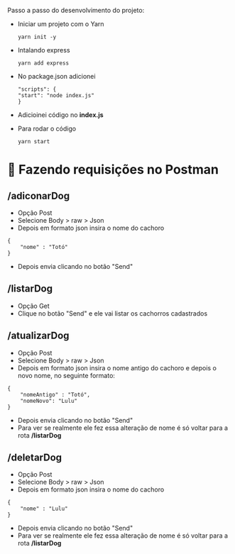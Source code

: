Passo a passo do desenvolvimento do projeto:

- Iniciar um projeto com o Yarn
    ``` 
    yarn init -y
    ```

- Intalando express
    ```
    yarn add express
    ```

- No package.json adicionei
    ```
    "scripts": {
    "start": "node index.js"
    }
    ```

- Adicioinei código no **index.js**

- Para rodar o código
    ```
    yarn start
    ```

# 🚀 Fazendo requisições no Postman

## /adiconarDog
- Opção Post
- Selecione Body > raw > Json
- Depois em formato json insira o nome do cachoro
```
{
    "nome" : "Totó"
}
```
- Depois envia clicando no botão "Send"

## /listarDog
- Opção Get
- Clique no botão "Send" e ele vai listar os cachorros cadastrados

## /atualizarDog
- Opção Post
- Selecione Body > raw > Json
- Depois em formato json insira o nome antigo do cachoro e depois o novo nome, no seguinte formato:
```
{
    "nomeAntigo" : "Totó",
    "nomeNovo": "Lulu"
}
```
- Depois envia clicando no botão "Send"
- Para ver se realmente ele fez essa alteração de nome é só voltar para a rota **/listarDog**

## /deletarDog
- Opção Post
- Selecione Body > raw > Json
- Depois em formato json insira o nome do cachoro
```
{
    "nome" : "Lulu"
}
```
- Depois envia clicando no botão "Send"
- Para ver se realmente ele fez essa alteração de nome é só voltar para a rota **/listarDog**